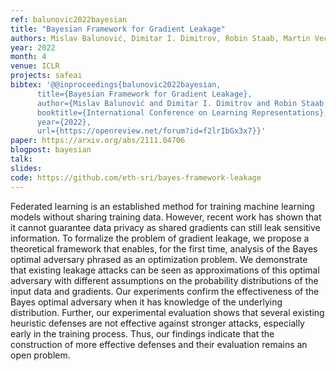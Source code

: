 ```yaml
---
ref: balunovic2022bayesian
title: "Bayesian Framework for Gradient Leakage"
authors: Mislav Balunović, Dimitar I. Dimitrov, Robin Staab, Martin Vechev
year: 2022
month: 4
venue: ICLR
projects: safeai
bibtex: '@@inproceedings{balunovic2022bayesian,
      title={Bayesian Framework for Gradient Leakage}, 
      author={Mislav Balunović and Dimitar I. Dimitrov and Robin Staab and Martin Vechev},
      booktitle={International Conference on Learning Representations},
      year={2022},
      url={https://openreview.net/forum?id=f2lrIbGx3x7}}'
paper: https://arxiv.org/abs/2111.04706
blogpost: bayesian
talk: 
slides: 
code: https://github.com/eth-sri/bayes-framework-leakage
---
```


Federated learning is an established method for training machine learning models without sharing training data. However, recent work has shown that it cannot guarantee data privacy as shared gradients can still leak sensitive information. To formalize the problem of gradient leakage, we propose a theoretical framework that enables, for the first time, analysis of the Bayes optimal adversary phrased as an optimization problem. We demonstrate that existing leakage attacks can be seen as approximations of this optimal adversary with different assumptions on the probability distributions of the input data and gradients. Our experiments confirm the effectiveness of the Bayes optimal adversary when it has knowledge of the underlying distribution. Further, our experimental evaluation shows that several existing heuristic defenses are not effective against stronger attacks, especially early in the training process. Thus, our findings indicate that the construction of more effective defenses and their evaluation remains an open problem.
